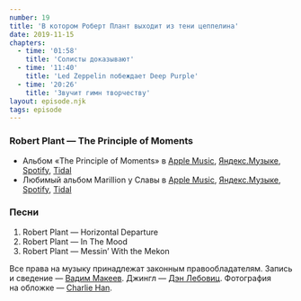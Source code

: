 ```yaml
---
number: 19
title: 'В котором Роберт Плант выходит из тени цеппелина'
date: 2019-11-15
chapters:
  - time: '01:58'
    title: 'Солисты доказывают'
  - time: '11:40'
    title: 'Led Zeppelin побеждает Deep Purple'
  - time: '20:26'
    title: 'Звучит гимн творчеству'
layout: episode.njk
tags: episode
---
```


### Robert Plant — The Principle of Moments

- Альбом «The Principle of Moments» в
  [Apple Music](https://music.apple.com/album/254162739),
  [Яндекс.Музыке](https://music.yandex.ru/album/12021),
  [Spotify](https://open.spotify.com/playlist/33M1bwYWyXezU5kYbdQNoP),
  [Tidal](https://tidal.com/album/481792)
- Любимый альбом Marillion у Славы в
  [Apple Music](https://music.apple.com/album/699619904),
  [Яндекс.Музыке](https://music.yandex.ru/album/50871),
  [Spotify](https://open.spotify.com/album/41ZfbPOvlfMmr5CSIe5MYT),
  [Tidal](https://tidal.com/browse/album/1894016)

### Песни

1. Robert Plant — Horizontal Departure
2. Robert Plant — In The Mood
3. Robert Plant — Messin’ With the Mekon

Все права на музыку принадлежат законным правообладателям.
Запись и сведение — [Вадим Макеев](https://twitter.com/pepelsbey).
Джингл — [Дэн Лебовиц](https://www.youtube.com/channel/UC38A5qHrlc_Zgua7vL4b96w).
Фотография на обложке — [Charlie Han](https://unsplash.com/photos/IIgj3oBaVbI).

